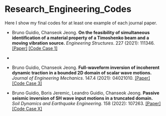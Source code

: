 # Research_Engineering_Codes

Here I show my final codes for at least one example of each journal paper.

- Bruno Guidio, Chanseok Jeong. **On the feasibility of simultaneous identification of a material property of a Timoshenko beam and a moving vibration source.** *Engineering Structures*. 227 (2021): 111346. [[Paper]](https://www.sciencedirect.com/science/article/abs/pii/S014102962033947X) [[Code Case 1]](https://github.com/brunoguidio/Research_Engineering_Codes/tree/main/2021_Engineering_Structures)
- 
- Bruno Guidio, Chanseok Jeong. **Full-waveform inversion of incoherent dynamic traction in a bounded 2D domain of scalar wave motions.** *Journal of Engineering Mechanics*. 147.4 (2021): 04021010. [[Paper]](https://ascelibrary.org/doi/10.1061/%28ASCE%29EM.1943-7889.0001909) [[Code Case 3]](https://github.com/brunoguidio/Research_Engineering_Codes/tree/main/2021_Journal_Engineering_Mechanics)

- Bruno Guidio, Boris Jeremic, Leandro Guidio, Chanseok Jeong. **Passive seismic inversion of SH wave input motions in a truncated domain.** *Soil Dynamics and Earthquake Engineering*. 158 (2022): 107263. [[Paper]](https://doi.org/10.1016/j.soildyn.2022.107263) [[Code Case X]](https://github.com/brunoguidio/Research_Engineering_Codes/tree/main/2022_SDEE)
